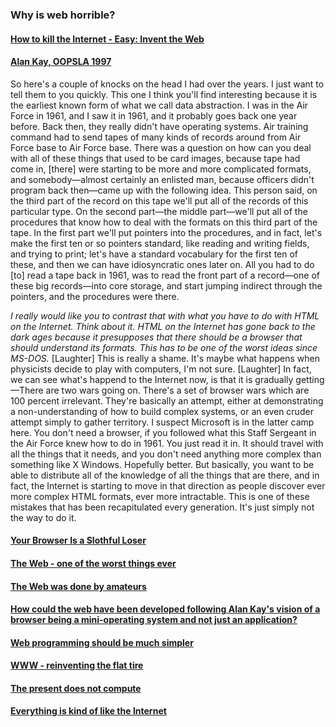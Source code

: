### Why is web horrible?

#### [How to kill the Internet - Easy: Invent the Web](http://worrydream.com/refs/Jacobson%20-%20How%20to%20Kill%20the%20Internet.pdf)

#### [Alan Kay, OOPSLA 1997](http://www.youtube.com/watch?v=oKg1hTOQXoY&t=21m25s)  
So here's a couple of knocks on the head I had over the years. I just want to tell them to you quickly. This one I think you'll find interesting because it is the earliest known form of what we call data abstraction. I was in the Air Force in 1961, and I saw it in 1961, and it probably goes back one year before. Back then, they really didn't have operating systems. Air training command had to send tapes of many kinds of records around from Air Force base to Air Force base. There was a question on how can you deal with all of these things that used to be card images, because tape had come in, [there] were starting to be more and more complicated formats, and somebody—almost certainly an enlisted man, because officers didn't program back then—came up with the following idea. This person said, on the third part of the record on this tape we'll put all of the records of this particular type. On the second part—the middle part—we'll put all of the procedures that know how to deal with the formats on this third part of the tape. In the first part we'll put pointers into the procedures, and in fact, let's make the first ten or so pointers standard, like reading and writing fields, and trying to print; let's have a standard vocabulary for the first ten of these, and then we can have idiosyncratic ones later on. All you had to do [to] read a tape back in 1961, was to read the front part of a record—one of these big records—into core storage, and start jumping indirect through the pointers, and the procedures were there.

*I really would like you to contrast that with what you have to do with HTML on the Internet. Think about it. HTML on the Internet has gone back to the dark ages because it presupposes that there should be a browser that should understand its formats. This has to be one of the worst ideas since MS-DOS.* [Laughter] This is really a shame. It's maybe what happens when physicists decide to play with computers, I'm not sure. [Laughter] In fact, we can see what's happend to the Internet now, is that it is gradually getting—There are two wars going on. There's a set of browser wars which are 100 percent irrelevant. They're basically an attempt, either at demonstrating a non-understanding of how to build complex systems, or an even cruder attempt simply to gather territory. I suspect Microsoft is in the latter camp here. You don't need a browser, if you followed what this Staff Sergeant in the Air Force knew how to do in 1961. You just read it in. It should travel with all the things that it needs, and you don't need anything more complex than something like X Windows. Hopefully better. But basically, you want to be able to distribute all of the knowledge of all the things that are there, and in fact, the Internet is starting to move in that direction as people discover ever more complex HTML formats, ever more intractable. This is one of these mistakes that has been recapitulated every generation. It's just simply not the way to do it.

#### [Your Browser Is a Slothful Loser](https://www.youtube.com/watch?v=WTNgtvDVXCE)

#### [The Web - one of the worst things ever](http://www.youtube.com/watch?v=N9c7_8Gp7gI&t=28m30s)

#### [The Web was done by amateurs](http://www.drdobbs.com/architecture-and-design/interview-with-alan-kay/240003442)

#### [How could the web have been developed following Alan Kay's vision of a browser being a mini-operating system and not just an application?](https://www.quora.com/How-could-the-web-have-been-developed-following-Alan-Kays-vision-of-a-browser-being-a-mini-operating-system-and-not-just-an-application)

#### [Web programming should be much simpler](https://www.youtube.com/watch?v=gGw09RZjQf8)

#### [WWW - reinventing the flat tire](http://www.youtube.com/watch?v=9nd9DwCdQR0&t=17m51s)

#### [The present does not compute](http://www.youtube.com/watch?v=tp9VbtLn2Jw&t=13m22s)

#### [Everything is kind of like the Internet](https://www.youtube.com/watch?v=tp9VbtLn2Jw&t=29m10s)

